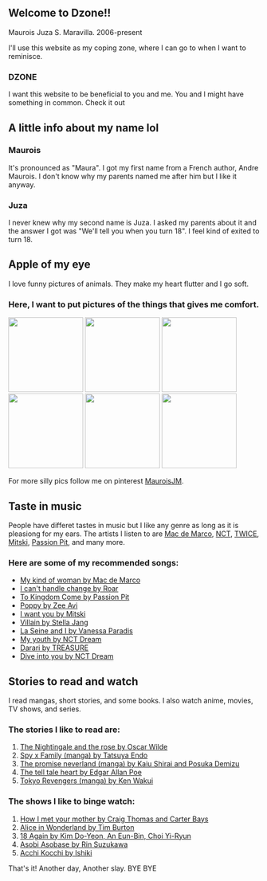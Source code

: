 ## Welcome to Dzone!!
Maurois Juza S. Maravilla. 2006-present

I'll use this website as my coping zone, where I can go to when I want to reminisce. 
### DZONE

I want this website to be beneficial to you and me. You and I might have something in common. Check it out 

## A little info about my name lol

### Maurois
It's pronounced as "Maura". I got my first name from a French author, Andre Maurois. I don't know why my parents named me after him but I like it anyway.  

### Juza
I never knew why my second name is Juza. I asked my parents about it and the answer I got was "We'll tell you when you turn 18". I feel kind of exited to turn 18.

## Apple of my eye
I love funny pictures of animals. They make my heart flutter and I go soft.

### Here, I want to put pictures of the things that gives me comfort. 
<img src="https://i.pinimg.com/originals/72/da/b4/72dab448bb367be81aa25499816ac68c.jpg" width="150">
<img src="https://i.pinimg.com/originals/ab/cc/b8/abccb8d87d82794374901f4aa03eda5e.jpg" width="150">
<img src="https://i.pinimg.com/originals/2e/dc/af/2edcaf5aa9e9fdcd0f1841c794226eb1.jpg" width="150">
<img src="https://i.pinimg.com/originals/50/22/ec/5022ecf610b3c1a4b517fddf2b698158.png" width="150">
<img src="https://i.pinimg.com/originals/74/19/22/741922dd300dc1f346dceecd71485a5a.jpg" width="150">
<img src="https://i.pinimg.com/originals/0a/85/f7/0a85f788cd0a1fab9199c4a17f5136e6.jpg" width="150">    
     
     
For more silly pics follow me on pinterest [MauroisJM](https://www.pinterest.ph/chrielaunee/_saved/).

## Taste in music
People have differet tastes in music but I like any genre as long as it is pleasiong for my ears. The artists I listen to are [Mac de Marco](https://www.youtube.com/channel/UCqnMk5GA1spXDiHYFcPN-eA), [NCT](https://www.youtube.com/c/nctsmtown), [TWICE](https://www.youtube.com/channel/UCzgxx_DM2Dcb9Y1spb9mUJA), [Mitski](https://www.youtube.com/channel/UC-GjYlrAWIHgwNDnbFHZ77g), [Passion Pit](https://www.youtube.com/channel/UCntk9NLvX49igtJnFY2IaIQ), and many more.

### Here are some of my recommended songs:
- [My kind of woman by Mac de Marco](https://youtu.be/_R3B2Xr8kwQ)
- [I can't handle change by Roar](https://youtu.be/R7IQ9dpxxJY)
- [To Kingdom Come by Passion Pit](https://youtu.be/xh0ueJN5rvA)
- [Poppy by Zee Avi](https://youtu.be/zRTodeBE-so)
- [I want you by Mitski](https://youtu.be/1-kO12tP3SE)
- [Villain by Stella Jang](https://youtu.be/R-kWrXyIe4k)
- [La Seine and I by Vanessa Paradis](https://youtu.be/S2V6jF79X7Q)
- [My youth by NCT Dream](https://youtu.be/U3m82WG_5pI)
- [Darari by TREASURE](https://youtu.be/cXCwKMvt9wE)
- [Dive into you by NCT Dream](https://youtu.be/hlrP9GXTx84)

## Stories to read and watch
I read mangas, short stories, and some books.
I also watch anime, movies, TV shows, and series.

### The stories I like to read are:
1. [The Nightingale and the rose by Oscar Wilde](https://www.goojara.to/ta30MK)
2. [Spy x Family (manga) by Tatsuya Endo](https://w2.spy-x-family.online/)
3. [The promise neverland (manga) by Kaiu Shirai and Posuka Demizu](https://ww1.promisedneverland.online/)
4. [The tell tale heart by Edgar Allan Poe](https://americanenglish.state.gov/files/ae/resource_files/the_tell-tale_heart_0.pdf)
5. [Tokyo Revengers (manga) by Ken Wakui](https://tokyorevengersmanga.com/)

### The shows I like to binge watch:
1. [How I met your mother by Craig Thomas and Carter Bays](https://www.imdb.com/title/tt0460649/)
2. [Alice in Wonderland by Tim Burton](https://www.goojara.to/meKJ53)
3. [18 Again by Kim Do-Yeon, An Eun-Bin, Choi Yi-Ryun](https://www.netflix.com/ph/title/81350913?source=35)
4. [Asobi Asobase by Rin Suzukawa](https://animixplay.to/v1/asobi-asobase)
5. [Acchi Kocchi by Ishiki](https://animixplay.to/v1/acchi-kocchi)

That's it! Another day, Another slay. BYE BYE

